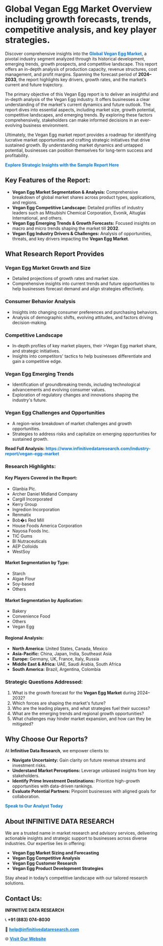 <h1>Global Vegan Egg Market Overview including growth forecasts, trends, competitive analysis, and key player strategies.</h1>
<p>
Discover comprehensive insights into the 
<a href="https://www.infinitivedataresearch.com/industry-report/vegan-egg-market" rel="dofollow" style="color: #007BFF; text-decoration: none;"><strong>Global Vegan Egg Market</strong></a>, a pivotal industry segment analyzed through its historical development, emerging trends, growth prospects, and competitive landscape. This report offers an in-depth analysis of production capacity, revenue structures, cost management, and profit margins. Spanning the forecast period of <strong>2024–2033</strong>, the report highlights key drivers, growth rates, and the market’s current and future trajectory.
</p>
<p>
The primary objective of this Vegan Egg report is to deliver an insightful and in-depth analysis of the Vegan Egg industry. It offers businesses a clear understanding of the market's current dynamics and future outlook. The report dives into essential aspects, including market size, growth potential, competitive landscapes, and emerging trends. By exploring these factors comprehensively, stakeholders can make informed decisions in an ever-evolving business environment.
</p>
<p>
Ultimately, the Vegan Egg market report provides a roadmap for identifying lucrative market opportunities and crafting strategic initiatives that drive sustained growth. By understanding market dynamics and untapped potential, businesses can position themselves for long-term success and profitability.
</p>
<p>
<a href="https://www.infinitivedataresearch.com/request-sample/reportId=102016" style="color: #007BFF; text-decoration: none;"><strong>Explore Strategic Insights with the Sample Report Here</strong></a>
</p>

<h2>Key Features of the Report:</h2>
<ul>
<li><strong>Vegan Egg Market Segmentation & Analysis:</strong> Comprehensive breakdown of global market shares across product types, applications, and regions.</li>
<li><strong>Vegan Egg Competitive Landscape:</strong> Detailed profiles of industry leaders such as Mitsubishi Chemical Corporation, Evonik, Altuglas International, and others.</li>
<li><strong>Vegan Egg Emerging Trends & Growth Forecasts:</strong> Focused insights on macro and micro trends shaping the market till <strong>2032</strong>.</li>
<li><strong>Vegan Egg Industry Drivers & Challenges:</strong> Analysis of opportunities, threats, and key drivers impacting the <strong>Vegan Egg Market</strong>.</li>
</ul>

<h2>What Research Report Provides</h2>
<h3>Vegan Egg Market Growth and Size</h3>
<ul>
<li>Detailed projections of growth rates and market size.</li>
<li>Comprehensive insights into current trends and future opportunities to help businesses forecast demand and align strategies effectively.</li>
</ul>

<h3>Consumer Behavior Analysis</h3>
<ul>
<li>Insights into changing consumer preferences and purchasing behaviors.</li>
<li>Analysis of demographic shifts, evolving attitudes, and factors driving decision-making.</li>
</ul>

<h3>Competitive Landscape</h3>
<ul>
<li>In-depth profiles of key market players, their >Vegan Egg market share, and strategic initiatives.</li>
<li>Insights into competitors' tactics to help businesses differentiate and gain a competitive edge.</li>
</ul>

<h3>Vegan Egg Emerging Trends</h3>
<ul>
<li>Identification of groundbreaking trends, including technological advancements and evolving consumer values.</li>
<li>Exploration of regulatory changes and innovations shaping the industry's future.</li>
</ul>

<h3>Vegan Egg Challenges and Opportunities</h3>
<ul>
<li>A region-wise breakdown of market challenges and growth opportunities.</li>
<li>Strategies to address risks and capitalize on emerging opportunities for sustained growth.</li>
</ul>
<p><strong>Read Full Analysis:</strong> <a href="https://www.infinitivedataresearch.com/industry-report/vegan-egg-market" rel="dofollow" style="color: #007BFF; text-decoration: none;"><strong>https://www.infinitivedataresearch.com/industry-report/vegan-egg-market</strong></a></p>
<h3>Research Highlights:</h3>
<h4>Key Players Covered in the Report:</h4>
<ul><li>Glanbia Plc.</li><li>Archer Daniel Midland Company</li><li>Cargill Incorporated</li><li>Kerry Group</li><li>Ingredion Incorporation</li><li>Renmatix</li><li>Bob�s Red Mill</li><li>House Foods America Corporation</li><li>Nayosa Foods Inc.</li><li>TIC Gums</li><li>BI Nutraceuticals</li><li>AEP Colloids</li><li>WestSoy</li></ul>
<h4>Market Segmentation by Type:</h4>
<ul><li>Starch</li><li>Algae Flour</li><li>Soy-based</li><li>Others</li></ul>
<h4>Market Segmentation by Application:</h4>
<ul><li>Bakery</li><li>Convenience Food</li><li>Others</li><li>Vegan Egg</li></ul>

<h4>Regional Analysis:</h4>
<ul>
<li><strong>North America:</strong> United States, Canada, Mexico</li>
<li><strong>Asia-Pacific:</strong> China, Japan, India, Southeast Asia</li>
<li><strong>Europe:</strong> Germany, UK, France, Italy, Russia</li>
<li><strong>Middle East & Africa:</strong> UAE, Saudi Arabia, South Africa</li>
<li><strong>South America:</strong> Brazil, Argentina, Colombia</li>
</ul>

<h3>Strategic Questions Addressed:</h3>
<ol>
<li>What is the growth forecast for the <strong>Vegan Egg Market</strong> during 2024–2032?</li>
<li>Which forces are shaping the market's future?</li>
<li>Who are the leading players, and what strategies fuel their success?</li>
<li>What are the emerging trends and regional growth opportunities?</li>
<li>What challenges may hinder market expansion, and how can they be mitigated?</li>
</ol>

<h2>Why Choose Our Reports?</h2>
<p>At <strong>Infinitive Data Research</strong>, we empower clients to:</p>
<ul>
<li><strong>Navigate Uncertainty:</strong> Gain clarity on future revenue streams and investment risks.</li>
<li><strong>Understand Market Perceptions:</strong> Leverage unbiased insights from key stakeholders.</li>
<li><strong>Identify Prime Investment Destinations:</strong> Prioritize high-growth opportunities with data-driven rankings.</li>
<li><strong>Evaluate Potential Partners:</strong> Pinpoint businesses with aligned goals for collaboration.</li>
</ul>
<p><a href="https://www.infinitivedataresearch.com/industry-report/vegan-egg-market" rel="dofollow" style="color: #007BFF; text-decoration: none;"><strong>Speak to Our Analyst Today</strong></a></p>

<h2>About INFINITIVE DATA RESEARCH</h2>
<p>We are a trusted name in market research and advisory services, delivering actionable insights and strategic support to businesses across diverse industries. Our expertise lies in offering:</p>
<ul>
<li><strong>Vegan Egg Market Sizing and Forecasting</strong></li>
<li><strong>Vegan Egg Competitive Analysis</strong></li>
<li><strong>Vegan Egg Customer Research</strong></li>
<li><strong>Vegan Egg Product Development Strategies</strong></li>
</ul>
<p>Stay ahead in today’s competitive landscape with our tailored research solutions.</p>

<h2>Contact Us:</h2>
<p><strong>INFINITIVE DATA RESEARCH</strong></p>
<p>📞 <strong>+91 (883) 074-8030</strong></p>
<p>📧 <strong><a href="mailto:help@infinitivedataresearch.com" style="color: #007BFF;">help@infinitivedataresearch.com</a></strong></p>
<p>🌐 <strong><a href="https://www.infinitivedataresearch.com" rel="dofollow" style="color: #007BFF;">Visit Our Website</a></strong></p>